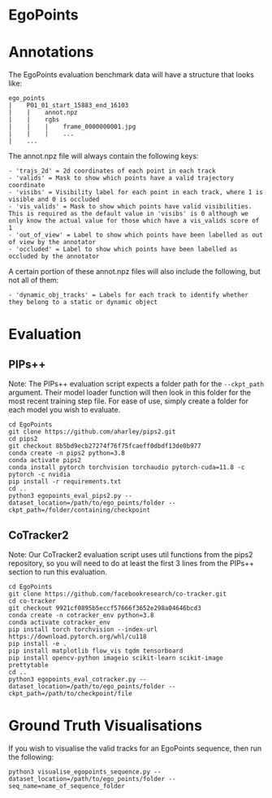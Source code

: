 # EgoPoints

# Annotations
The EgoPoints evaluation benchmark data will have a structure that looks like:
```
ego_points
|    P01_01_start_15883_end_16103
|    |    annot.npz
|    |    rgbs
|    |    |    frame_0000000001.jpg
|    |    |    ...
|    ...
```
The annot.npz file will always contain the following keys:
```
- 'trajs_2d' = 2d coordinates of each point in each track
- 'valids' = Mask to show which points have a valid trajectory coordinate
- 'visibs' = Visibility label for each point in each track, where 1 is visible and 0 is occluded
- 'vis_valids' = Mask to show which points have valid visibilities. This is required as the default value in 'visibs' is 0 although we only know the actual value for those which have a vis_valids score of 1
- 'out_of_view' = Label to show which points have been labelled as out of view by the annotator
- 'occluded' = Label to show which points have been labelled as occluded by the annotator
```
A certain portion of these annot.npz files will also include the following, but not all of them:
```
- 'dynamic_obj_tracks' = Labels for each track to identify whether they belong to a static or dynamic object
```

# Evaluation
## PIPs++
Note: The PIPs++ evaluation script expects a folder path for the `--ckpt_path` argument. Their model loader function will then look in this folder for the most recent training step file. For ease of use, simply create a folder for each model you wish to evaluate.
```
cd EgoPoints
git clone https://github.com/aharley/pips2.git
cd pips2
git checkout 8b5bd9ecb27274f76f75fcaeff0dbdf13de0b977
conda create -n pips2 python=3.8
conda activate pips2
conda install pytorch torchvision torchaudio pytorch-cuda=11.8 -c pytorch -c nvidia
pip install -r requirements.txt
cd ..
python3 egopoints_eval_pips2.py --dataset_location=/path/to/ego_points/folder --ckpt_path=/folder/containing/checkpoint 
```

## CoTracker2
Note: Our CoTracker2 evaluation script uses util functions from the pips2 repository, so you will need to do at least the first 3 lines from the PIPs++ section to run this evaluation.
```
cd EgoPoints
git clone https://github.com/facebookresearch/co-tracker.git
cd co-tracker
git checkout 9921cf0895b5eccf57666f3652e298a04646bcd3
conda create -n cotracker_env python=3.8
conda activate cotracker_env
pip install torch torchvision --index-url https://download.pytorch.org/whl/cu118
pip install -e .
pip install matplotlib flow_vis tqdm tensorboard
pip install opencv-python imageio scikit-learn scikit-image prettytable
cd ..
python3 egopoints_eval_cotracker.py --dataset_location=/path/to/ego_points/folder --ckpt_path=/path/to/checkpoint/file
```

# Ground Truth Visualisations
If you wish to visualise the valid tracks for an EgoPoints sequence, then run the following:
```
python3 visualise_egopoints_sequence.py --dataset_location=/path/to/ego_points/folder --seq_name=name_of_sequence_folder
```
